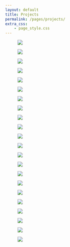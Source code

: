 ```yaml
---
layout: default
title: Projects
permalink: /pages/projects/
extra_css: 
    - page_style.css
---
```


<!-- copy the full projects.html body -->
<div class="content_desktop">
    <div class="projects">
        <figure>
            <a href="{{ '/pages/projects/SSSR-Final/' | relative_url }/' | relative_url }}"><img src="{{ 'pages/projects/assets/SSSR-Final.jpg' | relative_url }}"></a>
            <!-- <figcaption><a href="{{ '/pages/projects/NPR-STAR.html">Non-Pyrotechnic Recovery System for High-Powered Rockets</a></figcaption> -->
        </figure>
        <figure>
            <a href="{{ '/pages/projects/MPC-Final/' | relative_url }/' | relative_url }}"><img src="{{ 'pages/projects/assets/MPC-Final.jpg' | relative_url }}"></a>
            <!-- <figcaption><a href="{{ '/pages/projects/NPR-STAR.html">Non-Pyrotechnic Recovery System for High-Powered Rockets</a></figcaption> -->
        </figure>
        <figure>
            <a href="{{ '/pages/projects/RnA-Final/' | relative_url }}"><img src="{{ 'pages/projects/assets/RnA-Final.jpg' | relative_url }}"></a>
            <!-- <figcaption><a href="{{ '/pages/projects/NPR-STAR.html">Non-Pyrotechnic Recovery System for High-Powered Rockets</a></figcaption> -->
        </figure>
        <figure>
            <a href="{{ '/pages/projects/NPR-STAR/' | relative_url }}"><img src="{{ 'pages/projects/assets/NPR-STAR.jpg' | relative_url }}"></a>
            <!-- <figcaption><a href="{{ '/pages/projects/NPR-STAR.html">Non-Pyrotechnic Recovery System for High-Powered Rockets</a></figcaption> -->
        </figure>
    </div>
    <div class="projects">
        <figure>
            <a href="{{ '/pages/projects/STP-STAR/' | relative_url }}"><img src="{{ 'pages/projects/assets/STP-STAR.jpg' | relative_url }}"></a>
            <!-- <figcaption><a href="{{ '/pages/projects/STP-STAR.html">Static Test Pad for Rocket Motors</a></figcaption> -->
        </figure>
        <figure>
            <a href="{{ '/pages/projects/FFT-Sewing/' | relative_url }}"><img src="{{ 'pages/projects/assets/FFT-Sewing.jpg' | relative_url }}"></a>
            <!-- <figcaption><a href="{{ '/pages/projects/FFT-Sewing.html">FFT Analysis of Vibration Signals from Traditional Sewing Machine</a></figcaption> -->
        </figure>
        <figure>
            <a href="{{ '/pages/projects/RoboBee-Review/' | relative_url }}"><img src="{{ 'pages/projects/assets/RoboBee-Review.jpg' | relative_url }}"></a>
            <!-- <figcaption><a href="{{ '/pages/projects/RoboBee-Review.html">Review of RoboBee: Harvard's insect-sized Biomimetic Robot</a></figcaption> -->
        </figure>
        <figure>
            <a href="{{ '/pages/projects/AI-Inventory/' | relative_url }}"><img src="{{ 'pages/projects/assets/AI-Inventory.jpg' | relative_url }}"></a>
            <!-- <figcaption><a href="{{ '/pages/projects/AI-Inventory.html">The Rising Role of Artificial Intelligence in Inventory Management</a></figcaption> -->
        </figure>
    </div>
    <div class="projects">
        <figure>
            <a href="{{ '/pages/projects/ASM-Watts/' | relative_url }}"><img src="{{ 'pages/projects/assets/ASM-Watts.jpg' | relative_url }}"></a>
            <!-- <figcaption><a href="{{ '/pages/projects/ASM-Watts.html">Analysis and Synthesis of Four bar mechanism - Watt's linkage</a></figcaption> -->
        </figure>
        <figure>
            <a href="{{ '/pages/projects/NMCP/' | relative_url }}"><img src="{{ 'pages/projects/assets/NMCP.jpg' | relative_url }}"></a>
            <!-- <figcaption><a href="{{ '/pages/projects/NMCP.html">Study of "A Numerical Model for Design and Optimization of Surface Textures for Tilting Pad Thrust Bearings"</a></figcaption> -->
        </figure>
        <!-- <figure>
            <a href="{{ '/pages/projects/Smoke.htm/' | relative_url }}"><img src="{{ 'pages/projects/assets/Smoke.jpg' | relative_url }}"></a>
        </figure> -->
        <figure>
            <a href="{{ '/pages/projects/GSF/' | relative_url }}"><img src="{{ 'pages/projects/assets/GSF.jpg' | relative_url }}"></a>
            <!-- <figcaption><a href="{{ '/pages/projects/NMCP.html">Study of "A Numerical Model for Design and Optimization of Surface Textures for Tilting Pad Thrust Bearings"</a></figcaption> -->
        </figure>
    </div>
</div>
<div class="content_mobile">
    <div class="projects_mobile">
        <figure>
            <a href="{{ '/pages/projects/SSSR-Final/' | relative_url }}"><img src="{{ 'pages/projects/assets/SSSR-Final.jpg' | relative_url }}"></a>
            <!-- <figcaption><a href="{{ '/pages/projects/NPR-STAR.html">Non-Pyrotechnic Recovery System for High-Powered Rockets</a></figcaption> -->
        </figure>
        <figure>
            <a href="{{ '/pages/projects/MPC-Final/' | relative_url }}"><img src="{{ 'pages/projects/assets/MPC-Final.jpg' | relative_url }}"></a>
            <!-- <figcaption><a href="{{ '/pages/projects/NPR-STAR.html">Non-Pyrotechnic Recovery System for High-Powered Rockets</a></figcaption> -->
        </figure>
        <figure>
            <a href="{{ '/pages/projects/RnA-Final/' | relative_url }}"><img src="{{ 'pages/projects/assets/RnA-Final.jpg' | relative_url }}"></a>
            <!-- <figcaption><a href="{{ '/pages/projects/NPR-STAR.html">Non-Pyrotechnic Recovery System for High-Powered Rockets</a></figcaption> -->
        </figure>
        <figure>
            <a href="{{ '/pages/projects/NPR-STAR/' | relative_url }}"><img src="{{ 'pages/projects/assets/NPR-STAR.jpg' | relative_url }}"></a>
            <!-- <figcaption><a href="{{ '/pages/projects/NPR-STAR.html">Non-Pyrotechnic Recovery System for High-Powered Rockets</a></figcaption> -->
        </figure>
        <figure>
            <a href="{{ '/pages/projects/STP-STAR/' | relative_url }}"><img src="{{ 'pages/projects/assets/STP-STAR.jpg' | relative_url }}"></a>
            <!-- <figcaption><a href="{{ '/pages/projects/STP-STAR.html">Static Test Pad for Rocket Motors</a></figcaption> -->
        </figure>
        <figure>
            <a href="{{ '/pages/projects/FFT-Sewing/' | relative_url }}"><img src="{{ 'pages/projects/assets/FFT-Sewing.jpg' | relative_url }}"></a>
            <!-- <figcaption><a href="{{ '/pages/projects/FFT-Sewing.html">FFT Analysis of Vibration Signals from Traditional Sewing Machine</a></figcaption> -->
        </figure>
        <figure>
            <a href="{{ '/pages/projects/RoboBee-Review/' | relative_url }}"><img src="{{ 'pages/projects/assets/RoboBee-Review.jpg' | relative_url }}"></a>
            <!-- <figcaption><a href="{{ '/pages/projects/RoboBee-Review.html">Review of RoboBee: Harvard's insect-sized Biomimetic Robot</a></figcaption> -->
        </figure>
        <figure>
            <a href="{{ '/pages/projects/AI-Inventory/' | relative_url }}"><img src="{{ 'pages/projects/assets/AI-Inventory.jpg' | relative_url }}"></a>
            <!-- <figcaption><a href="{{ '/pages/projects/AI-Inventory.html">The Rising Role of Artificial Intelligence in Inventory Management</a></figcaption> -->
        </figure>
        <figure>
            <a href="{{ '/pages/projects/ASM-Watts/' | relative_url }}"><img src="{{ 'pages/projects/assets/ASM-Watts.jpg' | relative_url }}"></a>
            <!-- <figcaption><a href="{{ '/pages/projects/ASM-Watts.html">Analysis and Synthesis of Four bar mechanism - Watt's linkage</a></figcaption> -->
        </figure>
        <figure>
            <a href="{{ '/pages/projects/NMCP/' | relative_url }}"><img src="{{ 'pages/projects/assets/NMCP.jpg' | relative_url }}"></a>
            <!-- <figcaption><a href="{{ '/pages/projects/NMCP.html">Study of "A Numerical Model for Design and Optimization of Surface Textures for Tilting Pad Thrust Bearings"</a></figcaption> -->
        </figure>
        <!-- <figure>
            <a href="{{ '/pages/projects/Smoke.htm/' | relative_url }}"><img src="{{ 'pages/projects/assets/Smoke.jpg' | relative_url }}"></a>
        </figure> -->
        <figure>
            <a href="{{ '/pages/projects/GSF/' | relative_url }}"><img src="{{ 'pages/projects/assets/GSF.jpg' | relative_url }}"></a>
            <!-- <figcaption><a href="{{ '/pages/projects/NMCP.html">Study of "A Numerical Model for Design and Optimization of Surface Textures for Tilting Pad Thrust Bearings"</a></figcaption> -->
        </figure>
    </div>
</div>
